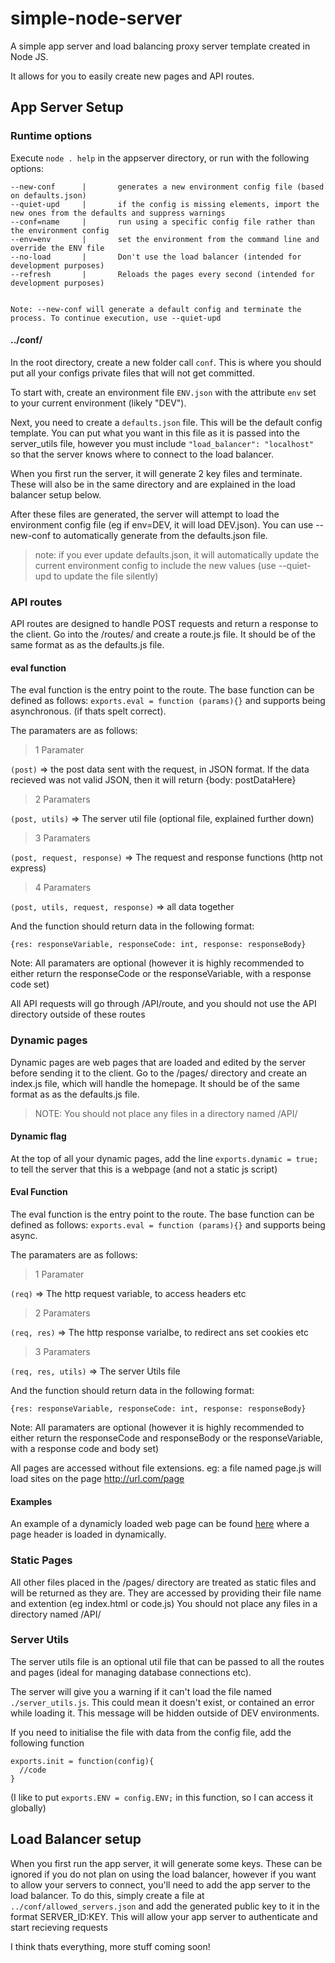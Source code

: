# simple-node-server
A simple app server and load balancing proxy server template created in Node JS.

It allows for you to easily create new pages and API routes.

## App Server Setup

### Runtime options
Execute `node . help` in the appserver directory, or run with the following options:

```
--new-conf      |       generates a new environment config file (based on defaults.json)
--quiet-upd     |       if the config is missing elements, import the new ones from the defaults and suppress warnings
--conf=name     |       run using a specific config file rather than the environment config
--env=env       |       set the environment from the command line and override the ENV file
--no-load       |       Don't use the load balancer (intended for development purposes)
--refresh       |       Reloads the pages every second (intended for development purposes)


Note: --new-conf will generate a default config and terminate the process. To continue execution, use --quiet-upd
```

#### ../conf/
In the root directory, create a new folder call `conf`. This is where you should put all your configs private files that will not get committed.


To start with, create an environment file `ENV.json` with the attribute `env` set to your current environment (likely "DEV").


Next, you need to create a `defaults.json` file. This will be the default config template. You can put what you want in this file as it is passed into the server_utils file, however you must include `"load_balancer": "localhost"` so that the server knows where to connect to the load balancer.


When you first run the server, it will generate 2 key files and terminate. These will also be in the same directory and are explained in the load balancer setup below.


After these files are generated, the server will attempt to load the environment config file (eg if env=DEV, it will load DEV.json). You can use --new-conf to automatically generate from the defaults.json file.


> note: if you ever update defaults.json, it will automatically update the current environment config to include the new values (use --quiet-upd to update the file silently)


### API routes
API routes are designed to handle POST requests and return a response to the client.
Go into the /routes/ and create a route.js file. It should be of the same format as as the defaults.js file.


#### eval function
The eval function is the entry point to the route. The base function can be defined as follows:
`exports.eval = function (params){}`
and supports being asynchronous. (if thats spelt correct).


The paramaters are as follows:


> 1 Paramater

`(post)` => the post data sent with the request, in JSON format. If the data recieved was not valid JSON, then it will return {body: postDataHere}


> 2 Paramaters

`(post, utils)` => The server util file (optional file, explained further down)


> 3 Paramaters

`(post, request, response)` => The request and response functions (http not express)


> 4 Paramaters

`(post, utils, request, response)` => all data together


And the function should return data in the following format:

`{res: responseVariable, responseCode: int, response: responseBody}`


Note: All paramaters are optional (however it is highly recommended to either return the responseCode or the responseVariable, with a response code set)

All API requests will go through /API/route, and you should not use the API directory outside of these routes

### Dynamic pages
Dynamic pages are web pages that are loaded and edited by the server before sending it to the client.
Go to the /pages/ directory and create an index.js file, which will handle the homepage. It should be of the same format as as the defaults.js file.


> NOTE: You should not place any files in a directory named /API/

#### Dynamic flag
At the top of all your dynamic pages, add the line `exports.dynamic = true;` to tell the server that this is a webpage (and not a static js script)

#### Eval Function
The eval function is the entry point to the route. The base function can be defined as follows:
`exports.eval = function (params){}`
and supports being async.


The paramaters are as follows:

> 1 Paramater

`(req)` => The http request variable, to access headers etc


> 2 Paramaters

`(req, res)` => The http response varialbe, to redirect ans set cookies etc


> 3 Paramaters

`(req, res, utils)` => The server Utils file

And the function should return data in the following format:

`{res: responseVariable, responseCode: int, response: responseBody}`


Note: All paramaters are optional (however it is highly recommended to either return the responseCode and responseBody or the responseVariable, with a response code and body set)

All pages are accessed without file extensions. eg: a file named page.js will load sites on the page http://url.com/page

#### Examples

An example of a dynamicly loaded web page can be found [here](https://github.com/LavaTheif/simple-node-server/wiki/Example-dynamic-index-page) where a page header is loaded in dynamically.


### Static Pages
All other files placed in the /pages/ directory are treated as static files and will be returned as they are. They are accessed by providing their file name and extention (eg index.html or code.js)
You should not place any files in a directory named /API/


### Server Utils
The server utils file is an optional util file that can be passed to all the routes and pages (ideal for managing database connections etc).

The server will give you a warning if it can't load the file named `./server_utils.js`. This could mean it doesn't exist, or contained an error while loading it. This message will be hidden outside of DEV environments.


If you need to initialise the file with data from the config file, add the following function
```
exports.init = function(config){
  //code
}
```
(I like to put `exports.ENV = config.ENV;` in this function, so I can access it globally)

## Load Balancer setup
When you first run the app server, it will generate some keys. These can be ignored if you do not plan on using the load balancer, however if you want to allow your servers to connect, you'll need to add the app server to the load balancer. To do this, simply create a file at `../conf/allowed_servers.json` and add the generated public key to it in the format SERVER_ID:KEY. This will allow your app server to authenticate and start recieving requests


I think thats everything, more stuff coming soon!
